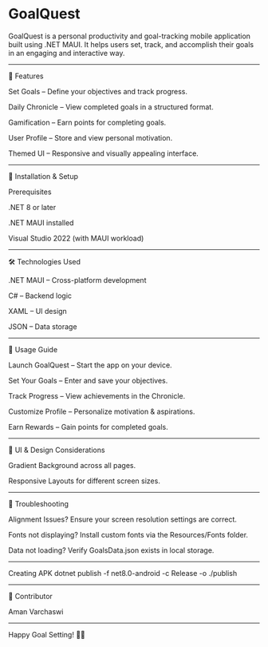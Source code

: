 # GoalQuest

GoalQuest is a personal productivity and goal-tracking mobile application built using .NET MAUI. It helps users set, track, and accomplish their goals in an engaging and interactive way.
______________________________________________________________________________________________
📱 Features

Set Goals – Define your objectives and track progress.

Daily Chronicle – View completed goals in a structured format.

Gamification – Earn points for completing goals.

User Profile – Store and view personal motivation.

Themed UI – Responsive and visually appealing interface.

______________________________________________________________________________________________
🚀 Installation & Setup

Prerequisites

.NET 8 or later

.NET MAUI installed

Visual Studio 2022 (with MAUI workload)

______________________________________________________________________________________________
🛠 Technologies Used

.NET MAUI – Cross-platform development

C# – Backend logic

XAML – UI design

JSON – Data storage

______________________________________________________________________________________________
📖 Usage Guide

Launch GoalQuest – Start the app on your device.

Set Your Goals – Enter and save your objectives.

Track Progress – View achievements in the Chronicle.

Customize Profile – Personalize motivation & aspirations.

Earn Rewards – Gain points for completed goals.

______________________________________________________________________________________________
🎨 UI & Design Considerations

Gradient Background across all pages.

Responsive Layouts for different screen sizes.

______________________________________________________________________________________________
🔧 Troubleshooting

Alignment Issues? Ensure your screen resolution settings are correct.

Fonts not displaying? Install custom fonts via the Resources/Fonts folder.

Data not loading? Verify GoalsData.json exists in local storage.

______________________________________________________________________________________________
Creating APK
dotnet publish -f net8.0-android -c Release -o ./publish

______________________________________________________________________________________________
👥 Contributor

Aman Varchaswi
______________________________________________________________________________________________
Happy Goal Setting! 🎯🚀
